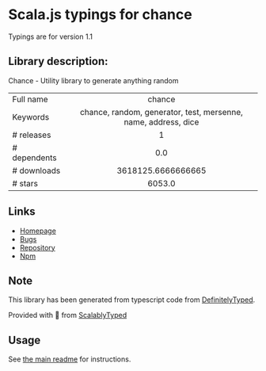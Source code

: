 
# Scala.js typings for chance

Typings are for version 1.1

## Library description:
Chance - Utility library to generate anything random

|                    |                 |
| ------------------ | :-------------: |
| Full name          | chance |
| Keywords           | chance, random, generator, test, mersenne, name, address, dice |
| # releases         | 1 |
| # dependents       | 0.0 |
| # downloads        | 3618125.6666666665 |
| # stars            | 6053.0 |

## Links
- [Homepage](http://chancejs.com)
- [Bugs](https://github.com/chancejs/chancejs/issues)
- [Repository](https://github.com/chancejs/chancejs)
- [Npm](https://www.npmjs.com/package/chance)
    


## Note
This library has been generated from typescript code from [DefinitelyTyped](https://definitelytyped.org).

Provided with :purple_heart: from [ScalablyTyped](https://github.com/oyvindberg/ScalablyTyped)

## Usage
See [the main readme](../../readme.md) for instructions.


